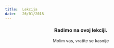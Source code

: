 ```yaml
---
title:  Lekcija
date:   26/01/2018
---
```


### <center>Radimo na ovoj lekciji.</center>
<center>Molim vas, vratite se kasnije</center>